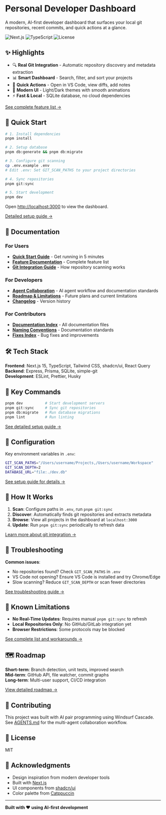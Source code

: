 # Personal Developer Dashboard

A modern, AI-first developer dashboard that surfaces your local git repositories, recent commits, and quick actions at a glance.

![Next.js](https://img.shields.io/badge/Next.js-15-black)
![TypeScript](https://img.shields.io/badge/TypeScript-5-blue)
![License](https://img.shields.io/badge/license-MIT-green)

## ✨ Highlights

- 🔍 **Real Git Integration** - Automatic repository discovery and metadata extraction
- 📊 **Smart Dashboard** - Search, filter, and sort your projects
- 🎯 **Quick Actions** - Open in VS Code, view diffs, add notes
- 🎨 **Modern UI** - Light/Dark themes with smooth animations
- ⚡ **Fast & Local** - SQLite database, no cloud dependencies

[See complete feature list →](docs/FUNCTIONAL_SPEC.md)

## 🚀 Quick Start

```bash
# 1. Install dependencies
pnpm install

# 2. Setup database
pnpm db:generate && pnpm db:migrate

# 3. Configure git scanning
cp .env.example .env
# Edit .env: Set GIT_SCAN_PATHS to your project directories

# 4. Sync repositories
pnpm git:sync

# 5. Start development
pnpm dev
```

Open <http://localhost:3000> to view the dashboard.

[Detailed setup guide →](docs/QUICKSTART.md)

## 📖 Documentation

### For Users

- **[Quick Start Guide](docs/QUICKSTART.md)** - Get running in 5 minutes
- **[Feature Documentation](docs/FUNCTIONAL_SPEC.md)** - Complete feature list
- **[Git Integration Guide](docs/GIT_INTEGRATION.md)** - How repository scanning works

### For Developers

- **[Agent Collaboration](AGENTS.md)** - AI agent workflow and documentation standards
- **[Roadmap & Limitations](docs/ROADMAP.md)** - Future plans and current limitations
- **[Changelog](CHANGELOG.md)** - Version history

### For Contributors

- **[Documentation Index](docs/README.md)** - All documentation files
- **[Naming Conventions](docs/NAMING_CONVENTIONS.md)** - Documentation standards
- **[Fixes Index](docs/FIXES_INDEX.md)** - Bug fixes and improvements

## 🛠️ Tech Stack

**Frontend**: Next.js 15, TypeScript, Tailwind CSS, shadcn/ui, React Query  
**Backend**: Express, Prisma, SQLite, simple-git  
**Development**: ESLint, Prettier, Husky

## 📝 Key Commands

```bash
pnpm dev          # Start development servers
pnpm git:sync     # Sync git repositories
pnpm db:migrate   # Run database migrations
pnpm lint         # Run linting
```

[See detailed setup guide →](docs/QUICKSTART.md)

## 🔧 Configuration

Key environment variables in `.env`:

```bash
GIT_SCAN_PATHS="/Users/username/Projects,/Users/username/Workspace"
GIT_SCAN_DEPTH=2
DATABASE_URL="file:./dev.db"
```

[See setup guide for details →](docs/QUICKSTART.md)

## 🔄 How It Works

1. **Scan**: Configure paths in `.env`, run `pnpm git:sync`
2. **Discover**: Automatically finds git repositories and extracts metadata
3. **Browse**: View all projects in the dashboard at `localhost:3000`
4. **Update**: Run `pnpm git:sync` periodically to refresh data

[Learn more about git integration →](docs/GIT_INTEGRATION.md)

## 🐛 Troubleshooting

**Common issues**:

- No repositories found? Check `GIT_SCAN_PATHS` in `.env`
- VS Code not opening? Ensure VS Code is installed and try Chrome/Edge
- Slow scanning? Reduce `GIT_SCAN_DEPTH` or scan fewer directories

[See troubleshooting guide →](docs/QUICKSTART.md#troubleshooting)

## 🚧 Known Limitations

- **No Real-Time Updates**: Requires manual `pnpm git:sync` to refresh
- **Local Repositories Only**: No GitHub/GitLab integration yet
- **Browser Restrictions**: Some protocols may be blocked

[See complete list and workarounds →](docs/ROADMAP.md#known-limitations)

## 🗺️ Roadmap

**Short-term**: Branch detection, unit tests, improved search  
**Mid-term**: GitHub API, file watcher, commit graphs  
**Long-term**: Multi-user support, CI/CD integration

[View detailed roadmap →](docs/ROADMAP.md)

## 🤝 Contributing

This project was built with AI pair programming using Windsurf Cascade. See [AGENTS.md](AGENTS.md) for the multi-agent collaboration workflow.

## 📄 License

MIT

## 🙏 Acknowledgments

- Design inspiration from modern developer tools
- Built with [Next.js](https://nextjs.org/)
- UI components from [shadcn/ui](https://ui.shadcn.com/)
- Color palette from [Catppuccin](https://github.com/catppuccin)

---

**Built with ❤️ using AI-first development**
